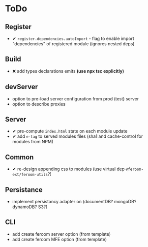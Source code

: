 # ToDo

## Register

- ✔ `register.dependencies.autoImport` - flag to enable import "dependencies" of registered module (ignores nested deps)

## Build

- ❌ add types declarations emits **(use npx tsc explicitly)**

## devServer

- option to pre-load server configuration from prod (test) server
- option to describe proxies

## Server

- ✔ pre-compute `index.html` state on each module update
- ✔ add `e-tag` to served modules files (sha1 and cache-control for modules from NPM)

## Common

- ✔ re-design appending css to modules (use virtual dep `@feroom-ext/feroom-utils`?)

## Persistance

- implement persistancy adapter on (documentDB? mongoDB? dynamoDB? S3?)

## CLI

- add create feroom server option (from template)
- add create feroom MFE option (from template)
